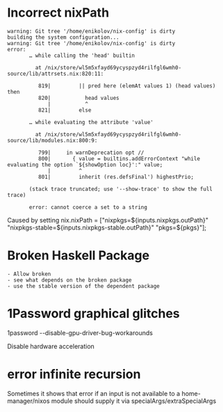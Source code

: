 # Incorrect nixPath

```
warning: Git tree '/home/enikolov/nix-config' is dirty
building the system configuration...
warning: Git tree '/home/enikolov/nix-config' is dirty
error:
       … while calling the 'head' builtin

         at /nix/store/wl5m5xfayd69ycyspzyd4rilfgl6wmh0-source/lib/attrsets.nix:820:11:

          819|         || pred here (elemAt values 1) (head values) then
          820|           head values
             |           ^
          821|         else

       … while evaluating the attribute 'value'

         at /nix/store/wl5m5xfayd69ycyspzyd4rilfgl6wmh0-source/lib/modules.nix:800:9:

          799|     in warnDeprecation opt //
          800|       { value = builtins.addErrorContext "while evaluating the option `${showOption loc}':" value;
             |         ^
          801|         inherit (res.defsFinal') highestPrio;

       (stack trace truncated; use '--show-trace' to show the full trace)

       error: cannot coerce a set to a string
```

Caused by setting nix.nixPath = ["nixpkgs=${inputs.nixpkgs.outPath}" "nixpkgs-stable=${inputs.nixpkgs-stable.outPath}" "pkgs=${pkgs}"];

# Broken Haskell Package

    - Allow broken
    - see what depends on the broken package
    - use the stable version of the dependent package

# 1Password graphical glitches

1password --disable-gpu-driver-bug-workarounds

Disable hardware acceleration

# error infinite recursion

Sometimes it shows that error if an input is not available to a home-manager/nixos module
should supply it via specialArgs/extraSpecialArgs
